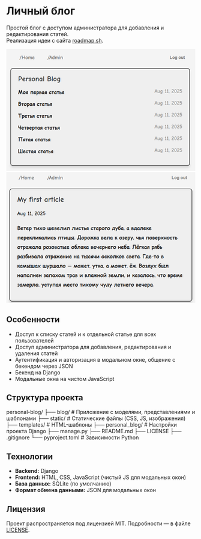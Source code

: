 # Личный блог

Простой блог с доступом администратора для добавления и редактирования статей.  
Реализация идеи с сайта [roadmap.sh](https://roadmap.sh/projects/personal-blog).

![home page](static/images/home-page.png)  
![article](static/images/article-page.png)

## Особенности

- Доступ к списку статей и к отдельной статье для всех пользователей
- Доступ администратора для добавления, редактирования и удаления статей
- Аутентификация и авторизация в модальном окне, общение с бекендом через JSON
- Бекенд на Django
- Модальные окна на чистом JavaScript

## Структура проекта

personal-blog/
├── blog/               # Приложение с моделями, представлениями и шаблонами
├── static/             # Статические файлы (CSS, JS, изображения)
├── templates/          # HTML-шаблоны
├── personal_blog/      # Настройки проекта Django
├── manage.py
├── README.md
├── LICENSE
├── .gitignore
└── pyproject.toml      # Зависимости Python

## Технологии

- **Backend:** Django
- **Frontend:** HTML, CSS, JavaScript (чистый JS для модальных окон)
- **База данных:** SQLite (по умолчанию)
- **Формат обмена данными:** JSON для модальных окон

## Лицензия

Проект распространяется под лицензией MIT. Подробности — в файле [LICENSE](LICENSE).
